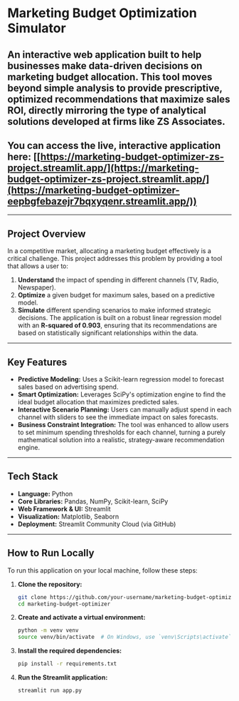 # Marketing Budget Optimization Simulator
An interactive web application built to help businesses make data-driven decisions on marketing budget allocation. This tool moves beyond simple analysis to provide prescriptive, optimized recommendations that maximize sales ROI, directly mirroring the type of analytical solutions developed at firms like ZS Associates.
---
**You can access the live, interactive application here:**
**[[https://marketing-budget-optimizer-zs-project.streamlit.app/](https://marketing-budget-optimizer-zs-project.streamlit.app/](https://marketing-budget-optimizer-eepbgfebazejr7bqxyqenr.streamlit.app/))**
---
---
## Project Overview
In a competitive market, allocating a marketing budget effectively is a critical challenge. This project addresses this problem by providing a tool that allows a user to:
1.  **Understand** the impact of spending in different channels (TV, Radio, Newspaper).
2.  **Optimize** a given budget for maximum sales, based on a predictive model.
3.  **Simulate** different spending scenarios to make informed strategic decisions.
The application is built on a robust linear regression model with an **R-squared of 0.903**, ensuring that its recommendations are based on statistically significant relationships within the data.
---
## Key Features
*   **Predictive Modeling:** Uses a Scikit-learn regression model to forecast sales based on advertising spend.
*   **Smart Optimization:** Leverages SciPy's optimization engine to find the ideal budget allocation that maximizes predicted sales.
*   **Interactive Scenario Planning:** Users can manually adjust spend in each channel with sliders to see the immediate impact on sales forecasts.
*   **Business Constraint Integration:** The tool was enhanced to allow users to set minimum spending thresholds for each channel, turning a purely mathematical solution into a realistic, strategy-aware recommendation engine.
  
---
## Tech Stack
*   **Language:** Python
*   **Core Libraries:** Pandas, NumPy, Scikit-learn, SciPy
*   **Web Framework & UI:** Streamlit
*   **Visualization:** Matplotlib, Seaborn
*   **Deployment:** Streamlit Community Cloud (via GitHub)
---
## How to Run Locally

To run this application on your local machine, follow these steps:
1.  **Clone the repository:**
    ```bash
    git clone https://github.com/your-username/marketing-budget-optimizer.git
    cd marketing-budget-optimizer
    ```
2.  **Create and activate a virtual environment:**
    ```bash
    python -m venv venv
    source venv/bin/activate  # On Windows, use `venv\Scripts\activate`
    ```
3.  **Install the required dependencies:**
    ```bash
    pip install -r requirements.txt
    ```

4.  **Run the Streamlit application:**
    ```bash
    streamlit run app.py
    ```
